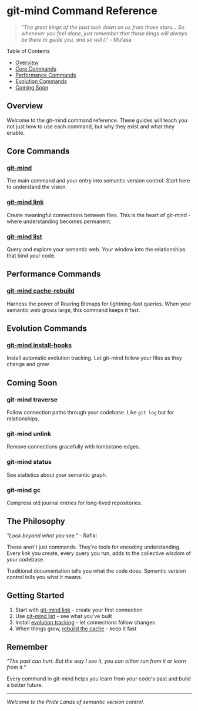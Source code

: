 <!-- SPDX-License-Identifier: LicenseRef-MIND-UCAL-1.0 -->
<!-- © 2025 J. Kirby Ross / Neuroglyph Collective -->

# git-mind Command Reference

> *"The great kings of the past look down on us from those stars... So whenever you feel alone, just remember that those kings will always be there to guide you, and so will I."* - Mufasa

Table of Contents
- [Overview](#overview)
- [Core Commands](#core-commands)
- [Performance Commands](#performance-commands)
- [Evolution Commands](#evolution-commands)
- [Coming Soon](#coming-soon)

## Overview

Welcome to the git-mind command reference. These guides will teach you not just how to use each command, but why they exist and what they enable.

## Core Commands

### [git-mind](gitmind.md)
The main command and your entry into semantic version control. Start here to understand the vision.

### [git-mind link](gitmind-link.md)  
Create meaningful connections between files. This is the heart of git-mind - where understanding becomes permanent.

### [git-mind list](gitmind-list.md)
Query and explore your semantic web. Your window into the relationships that bind your code.

## Performance Commands

### [git-mind cache-rebuild](gitmind-cache-rebuild.md)
Harness the power of Roaring Bitmaps for lightning-fast queries. When your semantic web grows large, this command keeps it fast.

## Evolution Commands

### [git-mind install-hooks](gitmind-install-hooks.md)
Install automatic evolution tracking. Let git-mind follow your files as they change and grow.

## Coming Soon

### git-mind traverse
Follow connection paths through your codebase. Like `git log` but for relationships.

### git-mind unlink  
Remove connections gracefully with tombstone edges.

### git-mind status
See statistics about your semantic graph.

### git-mind gc
Compress old journal entries for long-lived repositories.

## The Philosophy

*"Look beyond what you see."* - Rafiki

These aren't just commands. They're tools for encoding understanding. Every link you create, every query you run, adds to the collective wisdom of your codebase.

Traditional documentation tells you what the code does. Semantic version control tells you what it means.

## Getting Started

1. Start with [git-mind link](gitmind-link.md) - create your first connection
2. Use [git-mind list](gitmind-list.md) - see what you've built
3. Install [evolution tracking](gitmind-install-hooks.md) - let connections follow changes
4. When things grow, [rebuild the cache](gitmind-cache-rebuild.md) - keep it fast

## Remember

*"The past can hurt. But the way I see it, you can either run from it or learn from it."*

Every command in git-mind helps you learn from your code's past and build a better future.

---

*Welcome to the Pride Lands of semantic version control.*
